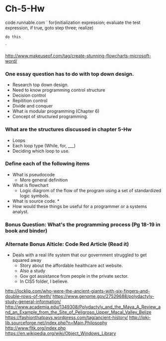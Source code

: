# Ch-5-Hw

code.runnable.com
`
for(initialization expression; evaluate the test expression, if true, goto step three; realize)


	do this
`


http://www.makeuseof.com/tag/create-stunning-flowcharts-microsoft-word/




### One essay question has to do with top down design. 
* Research top down design. 
* Need to know programming control structure 
* Decision control 
* Repitition control 
* Divide and conquer
* What is modular programming (Chapter 6)
* Concept of structured programming. 


### What are the structures discussed in chapter 5-Hw
* Loops 
* Each loop type (While, for, ___)
* Deciding which loop to use. 

### Define each of the following items
* What is pseudocode 
	* More general definition
* What is flowchart 
	* Logic diagrom of the flow of the program using a set of standardized logic symbols. 
* What is source code. 
	* 
* How would these things be useful for a programmer or a systems analyst. 

### Bonus Question: What's the programming process (Pg 18-19 in book and binder) 


### Alternate Bonus Alticle: Code Red Article (Read it) 
* Deals with a real life system that our government struggled to get squared away
	* Story about the affordable healthcare act website. 
	* Also a study
	* Gov got assistance from people in the private sector. 
	* In CIS5 folder, I believe. 
	
	
http://locklip.com/who-were-the-ancient-giants-with-six-fingers-and-double-rows-of-teeth/
https://www.genome.gov/27529688/polydactyly-study-general-information/
http://www.academia.edu/1349308/Polydactyly_and_the_Maya_A_Review_and_an_Example_from_the_Site_of_Peligroso_Upper_Macal_Valley_Belize
https://fashionthatpays.wordpress.com/tag/ancient-history/
http://loki-lib.sourceforge.net/index.php?n=Main.Philosophy
http://www.fltk.org/index.php
https://en.wikipedia.org/wiki/Object_Windows_Library
